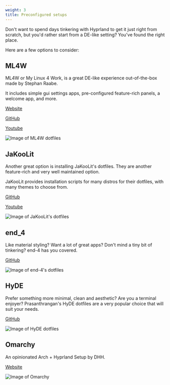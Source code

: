 ```yaml
---
weight: 3
title: Preconfigured setups
---
```


Don't want to spend days tinkering with Hyprland to get it just right from scratch, but you'd
rather start from a DE-like setting? You've found the right place.

Here are a few options to consider:

## ML4W

ML4W or My Linux 4 Work, is a great DE-like experience out-of-the-box made by Stephan Raabe.

It includes simple gui settings apps, pre-configured feature-rich panels, a welcome app, and more.

[Website](https://www.ml4w.com/)

[GitHub](https://github.com/mylinuxforwork/dotfiles)

[Youtube](https://www.youtube.com/@mylinuxforwork)

![Image of ML4W dotfiles](https://i.ibb.co/7rxTRrw/395854121-47ed1ae0-a660-46f3-9bf5-917da0d3f675.png)

## JaKooLit

Another great option is installing JaKooLit's dotfiles. They are another feature-rich and very well
maintained option.

JaKooLit provides installation scripts for many distros for their dotfiles, with
many themes to choose from.

[GitHub](https://github.com/JaKooLit/Hyprland-Dots)

[Youtube](https://www.youtube.com/@Ja.KooLit)

![Image of JaKooLit's dotfiles](https://i.ibb.co/7tMsnTv/default-waybar.png)

## end_4

Like material styling? Want a lot of great apps? Don't mind a tiny bit of tinkering? end-4 has you covered.

[GitHub](https://github.com/end-4/dots-hyprland)

![Image of end-4's dotfiles](https://github.com/end-4/dots-hyprland/assets/97237370/5e081770-0f1e-45c4-ad9c-3d19f488cd85)

## HyDE

Prefer something more minimal, clean and aesthetic? Are you a terminal enjoyer?
Prasanthrangan's HyDE dotfiles are a very popular choice that will suit your needs.

[GitHub](https://github.com/HyDE-Project/HyDE)

![Image of HyDE dotfiles](https://i.ibb.co/W3SYJCc/showcase-2-2412602747.png)

## Omarchy

An opinionated Arch + Hyprland Setup by DHH.

[Website](https://omarchy.org/)

![Image of Omarchy](https://i.ytimg.com/vi/Cft6mZDzIng/maxresdefault.jpg)
